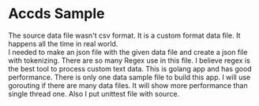 # Accds Sample
The source data file wasn't csv format.  It is a custom format data file.  It happens all the time in real world.  
I needed to make an json file with the given data file and create a json file with tokenizing.
There are so many Regex use in this file.  I believe regex is the best tool to process custom text data.
This is golang app and has good performance.  There is only one data sample file to build this app.
I will use gorouting if there are many data files.  It will show more performance than single thread one.
Also I put unittest file with source.  
